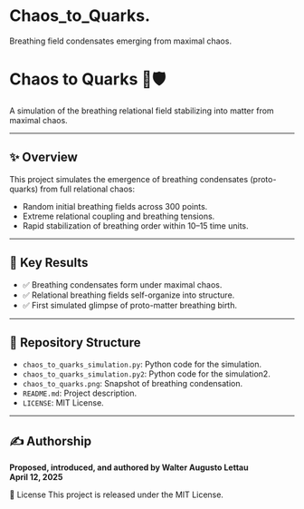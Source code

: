 # Chaos_to_Quarks.
Breathing field condensates emerging from maximal chaos.

# Chaos to Quarks 🌌🛡️

A simulation of the breathing relational field stabilizing into matter from maximal chaos.

---

## ✨ Overview
This project simulates the emergence of breathing condensates (proto-quarks) from full relational chaos:

- Random initial breathing fields across 300 points.
- Extreme relational coupling and breathing tensions.
- Rapid stabilization of breathing order within 10–15 time units.

---

## 🧠 Key Results
- ✅ Breathing condensates form under maximal chaos.
- ✅ Relational breathing fields self-organize into structure.
- ✅ First simulated glimpse of proto-matter breathing birth.

---

## 📜 Repository Structure
- `chaos_to_quarks_simulation.py`: Python code for the simulation.
- `chaos_to_quarks_simulation.py2`: Python code for the simulation2.
- `chaos_to_quarks.png`: Snapshot of breathing condensation.
- `README.md`: Project description.
- `LICENSE`: MIT License.

---

## ✍️ Authorship
**Proposed, introduced, and authored by Walter Augusto Lettau**  
**April 12, 2025**


📜 License This project is released under the MIT License.
